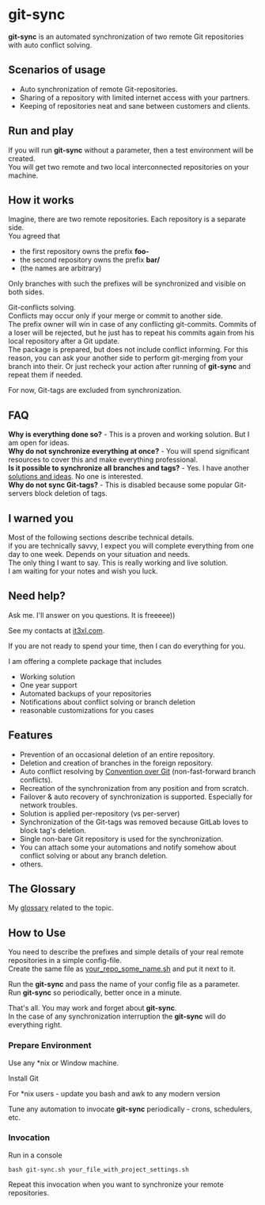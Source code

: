 # git-sync

**git-sync** is an automated synchronization of two remote Git repositories with auto conflict solving.

## Scenarios of usage

* Auto synchronization of remote Git-repositories.
* Sharing of a repository with limited internet access with your partners.
* Keeping of repositories neat and sane between customers and clients.

## Run and play

If you will run **git-sync** without a parameter, then a test environment will be created.<br/>
You will get two remote and two local interconnected repositories on your machine.<br/>

## How it works

Imagine, there are two remote repositories. Each repository is a separate side.<br/>
You agreed that
* the first repository owns the prefix **foo-**
* the second repository owns the prefix **bar/**
* (the names are arbitrary)

Only branches with such the prefixes will be synchronized and visible on both sides.

Git-conflicts solving.<br/>
Conflicts may occur only if your merge or commit to another side.<br/>
The prefix owner will win in case of any conflicting git-commits. Commits of a loser will be rejected, but he just has to repeat his commits again from his local repository after a Git update.<br/>
The package is prepared, but does not include conflict informing. For this reason, you can ask your another side to perform git-merging from your branch into their. Or just recheck your action after running of **git-sync** and repeat them if needed.

For now, Git-tags are excluded from synchronization.

## FAQ

**Why is everything done so?** - This is a proven and working solution. But I am open for ideas.<br/>
**Why do not synchronize everything at once?** - You will spend significant resources to cover this and make everything professional.<br/>
**Is it possible to synchronize all branches and tags?** - Yes. I have another [solutions and ideas](http://blog.it3xl.com/2018/02/approaches-to-synchronize-git-repos.html). No one is interested.<br/>
**Why do not sync Git-tags?** - This is disabled because some popular Git-servers block deletion of tags.

## I warned you

Most of the following sections describe technical details.<br/>
if you are technically savvy, I expect you will complete everything from one day to one week. Depends on your situation and needs.<br/>
The only thing I want to say. This is really working and live solution.<br/>
I am waiting for your notes and wish you luck.

## Need help?

Ask me. I'll answer on you questions. It is freeeee))

See my contacts at [it3xl.com](it3xl.com).

If you are not ready to spend your time, then I can do everything for you.

I am offering a complete package that includes

* Working solution
* One year support
* Automated backups of your repositories
* Notifications about conflict solving or branch deletion
* reasonable customizations for you cases



## Features

* Prevention of an occasional deletion of an entire repository.
* Deletion and creation of branches in the foreign repository.
* Auto conflict resolving by [Convention over Git](http://blog.it3xl.com/2017/09/convention-over-git.html) (non-fast-forward branch conflicts).
* Recreation of the synchronization from any position and from scratch.
* Failover & auto recovery of synchronization is supported. Especially for network troubles.
* Solution is applied per-repository (vs per-server)
* Synchronization of the Git-tags was removed because GitLab loves to block tag's deletion.
* Single non-bare Git repository is used for the synchronization.
* You can attach some your automations and notify somehow about conflict solving or about any branch deletion.
* others.

## The Glossary

My [glossary](http://blog.it3xl.com/2018/02/glossary-of-synchronization-of-remote.html) related to the topic.

## How to Use

You need to describe the prefixes and simple details of your real remote repositories in a simple config-file.<br/>
Create the same file as [your_repo_some_name.sh](https://github.com/it3xl/git-sync/blob/master/repo_settings/sample_repo.sh) and put it next to it.

Run the **git-sync** and pass the name of your config file as a parameter.<br/>
Run **git-sync** so periodically, better once in a minute.

That's all. You may work and forget about **git-sync**.<br/>
In the case of any synchronization interruption the **git-sync** will do everything right.

### Prepare Environment

Use any \*nix or Window machine.

Install Git

For \*nix users - update you bash and awk to any modern version

Tune any automation to invocate **git-sync** periodically - crons, schedulers, etc.

### Invocation

Run in a console

    bash git-sync.sh your_file_with_project_settings.sh

Repeat this invocation when you want to synchronize your remote repositories.



